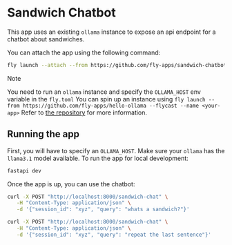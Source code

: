 # Sandwich Chatbot

This app uses an existing `ollama` instance to expose an api endpoint for a chatbot about sandwiches.

You can attach the app using the following command:

```sh
fly launch --attach --from https://github.com/fly-apps/sandwich-chatbot
```

> [!NOTE]  
> You need to run an `ollama` instance and specify the `OLLAMA_HOST` env variable in the `fly.toml`
> You can spin up an instance using `fly launch --from https://github.com/fly-apps/hello-ollama --flycast --name <your-app>`
> Refer to [the repository](https://github.com/fly-apps/hello-ollama) for more information.

## Running the app

First, you will have to specify an `OLLAMA_HOST`.
Make sure your `ollama` has the `llama3.1` model available.
To run the app for local development:

```sh
fastapi dev
```

Once the app is up, you can use the chatbot:
```sh 
curl -X POST "http://localhost:8000/sandwich-chat" \
   -H "Content-Type: application/json" \
   -d '{"session_id": "xyz", "query": "whats a sandwich?"}'
```

```sh
curl -X POST "http://localhost:8000/sandwich-chat" \
   -H "Content-Type: application/json" \
   -d '{"session_id": "xyz", "query": "repeat the last sentence"}'
```